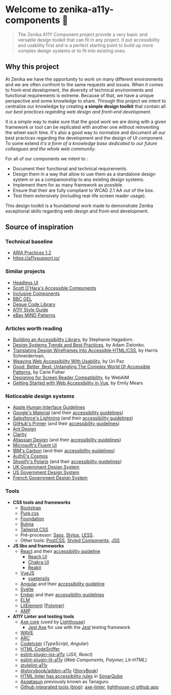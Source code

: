 # Welcome to zenika-a11y-components 👋
<!-- ![Version](https://img.shields.io/badge/version-0.0.0-blue.svg?cacheSeconds=2592000) -->
<!-- [![License: Apache 2.0](https://img.shields.io/badge/license-Apache%202-blue)](#) -->

> The Zenika A11Y Component project provide a very basic and versatile design toolkit that can fit in any project. It put accessibility and usability first and is a perfect starting point to build up more complex design systems or to fit into existing ones.


## Why this project

At Zenika we have the opportunity to work on many different environments and we are often confront to the same requests and issues. When it comes to front-end development, the diversity of technical environments and functional requirements is extreme. Because of that, we have a unique perspective and some knowledge to share. Through this project we intent to centralize our knowledge by creating **a simple design toolkit** that contain all _our best practices regarding web design and front-end development_.

It is a simple way to make sure that the good work we are doing with a given framework or tool can be replicated with another one without reinventing the wheel each time. It's also a good way to normalize and document all our best practices regarding the development and the design of UI component. To some extend _it's a form of a knowledge base dedicated to our future colleagues and the whole web community_.

For all of our components we intent to :
 - Document their functional and technical requirements.
 - Design them in a way that allow to use them as a standalone design system or as a companionship to any existing design systems.
 - Implement them for as many framework as possible.
 - Ensure that their are fully compliant to WCAG 2.1 AA out of the box.
 - Test them extensively (including real-life screen reader usage).

This design toolkit is a foundational work made to demonstrate Zenika exceptional skills regarding web design and front-end development.


## Source of inspiration

### Technical baseline

- [ARIA Practices 1.2](https://w3c.github.io/aria-practices/)
- https://a11ysupport.io/


### Similar projects

- [Headless UI](https://headlessui.dev/)
- [Scott O'Hara's Accessible Components](https://github.com/scottaohara/accessible_components)
- [Inclusive Components](https://inclusive-components.design/)
- [BBC GEL](https://bbc.github.io/gel/)
- [Deque Code Library](https://dequeuniversity.com/library/)
- [A11Y Style Guide](https://a11y-style-guide.com/style-guide/)
- [eBay MIND Patterns](http://ebay.github.io/mindpatterns/)


### Articles worth reading

- [Building an Accessibility Library](https://medium.com/indeed-design/building-an-accessibility-library-e134e9012c17), by Stephanie Hagadorn.
- [Design Systems Trends and Best Practices](https://www.netguru.com/blog/key-design-systems-trends-and-best-practices), by Adam Zielonko.
- [Translating Design Wireframes Into Accessible HTML/CSS](https://www.smashingmagazine.com/2020/07/design-wireframes-accessible-html-css/), by Harris Schneiderman,
- [Weaving Web Accessibility With Usability](https://www.smashingmagazine.com/2020/11/weaving-web-accessibility-usability/), by Uri Paz
- [Good, Better, Best: Untangling The Complex World Of Accessible Patterns](https://www.smashingmagazine.com/2021/03/good-better-best-untangling-complex-world-accessible-patterns/), by Carie Fisher
- [Designing for Screen Reader Compatibility](https://webaim.org/techniques/screenreader/), by WebAIM
- [Getting Started with Web Accessibility in Vue](https://medium.com/@emilymears/getting-started-with-web-accessibility-in-vue-17e2c4ea0842), by Emily Mears


### Noticeable design systems

- [Apple Human Interface Guidelines](https://developer.apple.com/design/human-interface-guidelines/)
- [Google's Material](https://material.io/) (and their [accessibility guidelines](https://material.io/design/usability/accessibility.html#understanding-accessibility))
- [Salesforce's Lightning](https://www.lightningdesignsystem.com/) (and their [accessibility guidelines](https://www.lightningdesignsystem.com/accessibility/overview/))
- [GitHub's Primer](https://primer.style/) (and their [accessibility guidelines](https://primer.style/design/accessibility/accessibility-at-github))
- [Ant Design](https://ant.design/)
- [Clarity](https://clarity.design)
- [Atlassian Design](https://atlassian.design/) (and their [accessibility guidelines](https://atlassian.design/foundations/accessibility))
- [Microsoft's Fluent UI](https://www.microsoft.com/design/fluent/#/web)
- [IBM's Carbon](https://www.carbondesignsystem.com/) (and their [accessibility guidelines](https://www.carbondesignsystem.com/guidelines/accessibility/overview/))
- [Auth0's Cosmos](https://auth0-cosmos.vercel.app/#/)
- [Shopify's Polaris](https://polaris.shopify.com/) (and their [accessibility guidelines](https://polaris.shopify.com/foundations/accessibility))
- [UK Government Design System](https://design-system.service.gov.uk/)
- [US Government Design System](https://designsystem.digital.gov/)
- [French Government Design System](https://gouvfr.atlassian.net/wiki/spaces/DB/overview?homepageId=145359476)


### Tools

- **CSS tools and frameworks**
  - [Bootstrap](https://getbootstrap.com/)
  - [Pure.css](https://purecss.io/)
  - [Foundation](https://get.foundation/)
  - [Bulma](https://bulma.io/)
  - [Tailwind CSS](https://tailwindcss.com/)
  - Pré-processor: [Sass](https://sass-lang.com/), [Stylus](https://stylus-lang.com/), [LESS](http://lesscss.org/).
  - Other tools: [PostCSS](https://postcss.org/), [Styled Components](https://styled-components.com), [JSS](https://cssinjs.org)
- **JS libs and frameworks**
  - [React](https://reactjs.org/) and their [accessibility guideline](https://reactjs.org/docs/accessibility.html)
    - [Reach UI](https://reach.tech/)
    - [Chakra UI](https://chakra-ui.com/)
    - [Reakit](https://reakit.io/)
  - [VueJS](https://vuejs.org/)
    - [vuetensils](https://vuetensils.stegosource.com/)
  - [Angular](https://angular.io/) and their [accessibility guideline](https://angular.io/guide/accessibility)
  - [Svelte](https://svelte.dev/)
  - [Ember](https://emberjs.com/) and their [accessibility guidelines](https://guides.emberjs.com/release/accessibility/)
  - [ELM](https://elm-lang.org/)
  - [LitElement](https://lit-element.polymer-project.org/) ([Polymer](https://www.polymer-project.org/))
  - [AMP](https://amp.dev/)
- **A11Y Linter and testing tools**
  - [Axe core](https://github.com/dequelabs/axe-core) (used by [Lighthouse](https://github.com/GoogleChrome/lighthouse))
    - [Jest Axe](https://github.com/nickcolley/jest-axe) for use with the [Jest](https://jestjs.io/) testing framework
  - [WAVE](https://wave.webaim.org/)
  - [ARC](https://www.tpgi.com/arc-platform/api/)
  - [Codelyzer](http://codelyzer.com/) (_TypeScript, Angular_)
  - [HTML CodeSniffer](http://squizlabs.github.io/HTML_CodeSniffer/)
  - [eslint-plugin-jsx-a11y](https://github.com/jsx-eslint/eslint-plugin-jsx-a11y) (_JSX, React_)
  - [eslint-plugin-lit-a11y](https://github.com/open-wc/open-wc/tree/master/packages/eslint-plugin-lit-a11y) (_Web Components, Polymer, Lit-HTML_)
  - [stylelint-a11y](https://github.com/YozhikM/stylelint-a11y)
  - [@storybook/addon-a11y](https://www.npmjs.com/package/@storybook/addon-a11y) ([StoryBook](https://storybook.js.org/))
  - [HTML linter has accessibility rules](https://rules.sonarsource.com/html/tag/accessibility/) in [SonarQube](https://www.sonarqube.org/)
  - [Asqatasun](https://asqatasun.org/) previously known as Tanaguru
  - [Github integrated tools (blog)](https://www.adrianbolonio.com/en/accessibility-github-actions/): 
    [axe-linter](https://github.com/marketplace/axe-linter), [lighthouse-ci github app](https://github.com/apps/lighthouse-ci) 
